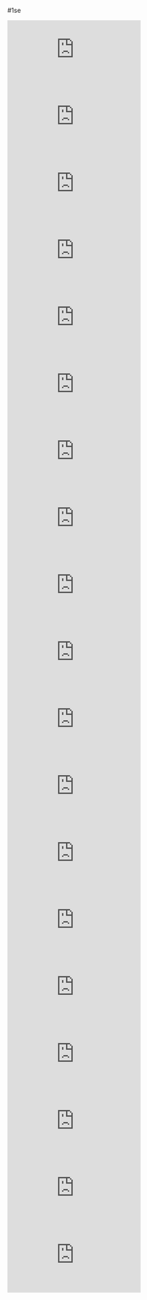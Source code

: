 #1se

<div class="resp-container">
<iframe class="resp-iframe" src="https://www.youtube-nocookie.com/embed/v6bmiSSDD9o?rel=0" frameborder="0" allow="autoplay; encrypted-media" allowfullscreen></iframe>
</div>

<div class="resp-container">
<iframe class="resp-iframe" src="https://www.youtube-nocookie.com/embed/Vj7h4bMPt9s?rel=0" frameborder="0" allow="autoplay; encrypted-media" allowfullscreen></iframe>
</div>

<div class="resp-container">
<iframe class="resp-iframe" src="https://www.youtube-nocookie.com/embed/phdHKRy5Rf0?rel=0" frameborder="0" allow="autoplay; encrypted-media" allowfullscreen></iframe>
</div>

<div class="resp-container">
<iframe class="resp-iframe" src="https://www.youtube-nocookie.com/embed/QL7hn6RcZAA?rel=0" frameborder="0" allow="autoplay; encrypted-media" allowfullscreen></iframe>
</div>

<div class="resp-container">
<iframe class="resp-iframe" src="https://www.youtube-nocookie.com/embed/8xzviOTx2IA?rel=0" frameborder="0" allow="autoplay; encrypted-media" allowfullscreen></iframe>
</div>

<div class="resp-container">
<iframe class="resp-iframe" src="https://www.youtube-nocookie.com/embed/NqggJ5U-Syw?rel=0" frameborder="0" allow="autoplay; encrypted-media" allowfullscreen></iframe>
</div>

<div class="resp-container">
<iframe class="resp-iframe" src="https://www.youtube-nocookie.com/embed/CQIUEM8ab9g?rel=0" frameborder="0" allow="autoplay; encrypted-media" allowfullscreen></iframe>
</div>

<div class="resp-container">
<iframe class="resp-iframe" src="https://www.youtube-nocookie.com/embed/MOGMs1a3jmI?rel=0" frameborder="0" allow="autoplay; encrypted-media" allowfullscreen></iframe>
</div>

<div class="resp-container">
<iframe class="resp-iframe" src="https://www.youtube-nocookie.com/embed/nNRV8DVr22k?rel=0" frameborder="0" allow="autoplay; encrypted-media" allowfullscreen></iframe>
</div>

<div class="resp-container">
<iframe class="resp-iframe" src="https://www.youtube-nocookie.com/embed/RGf8N1Z_xN0?rel=0" frameborder="0" allow="autoplay; encrypted-media" allowfullscreen></iframe>
</div>

<div class="resp-container">
<iframe class="resp-iframe" src="https://www.youtube-nocookie.com/embed/bmxMgM3KfyI?rel=0" frameborder="0" allow="autoplay; encrypted-media" allowfullscreen></iframe>
</div>

<div class="resp-container">
<iframe class="resp-iframe" src="https://www.youtube-nocookie.com/embed/UWrabpWZTok" frameborder="0" allow="autoplay; encrypted-media" allowfullscreen></iframe>
</div>

<div class="resp-container">
<iframe class="resp-iframe" src="https://www.youtube-nocookie.com/embed/7W3nVDaoEJs" frameborder="0" allow="autoplay; encrypted-media" allowfullscreen></iframe>
</div>

<div class="resp-container">
<iframe class="resp-iframe" src="https://www.youtube-nocookie.com/embed/1itWfWIjYio" frameborder="0" allow="autoplay; encrypted-media" allowfullscreen></iframe>
</div>

<div class="resp-container">
<iframe class="resp-iframe" src="https://www.youtube-nocookie.com/embed/2jY_icI028Y" frameborder="0" allow="autoplay; encrypted-media" allowfullscreen></iframe>
</div>

<div class="resp-container">
<iframe class="resp-iframe" src="https://www.youtube-nocookie.com/embed/Vb_hypSpx-8" frameborder="0" allow="autoplay; encrypted-media" allowfullscreen></iframe>
</div>

<div class="resp-container">
<iframe class="resp-iframe" src="https://www.youtube-nocookie.com/embed/OmgJyaRGLaw" frameborder="0" allow="autoplay; encrypted-media" allowfullscreen></iframe>
</div>

<div class="resp-container">
<iframe class="resp-iframe" src="https://www.youtube-nocookie.com/embed/E7DgApyt1a8" frameborder="0" allow="autoplay; encrypted-media" allowfullscreen></iframe>
</div>

<div class="resp-container">
<iframe class="resp-iframe" src="https://www.youtube-nocookie.com/embed/ikCyfHj5H_E" frameborder="0" allow="autoplay; encrypted-media" allowfullscreen></iframe>
</div>
